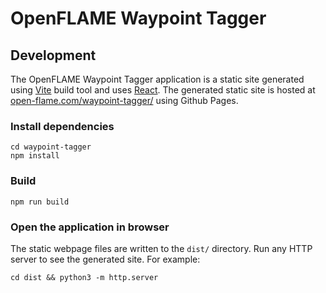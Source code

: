 # OpenFLAME Waypoint Tagger

## Development

The OpenFLAME Waypoint Tagger application is a static site generated using [Vite](https://vite.dev/) build tool and uses [React](https://react.dev/). The generated static site is hosted at [open-flame.com/waypoint-tagger/](https://www.open-flame.com/waypoint-tagger/) using Github Pages.

### Install dependencies

```
cd waypoint-tagger
npm install
```

### Build

```
npm run build
```

### Open the application in browser

The static webpage files are written to the `dist/` directory. Run any HTTP server to see the generated site. For example:

```
cd dist && python3 -m http.server
```
